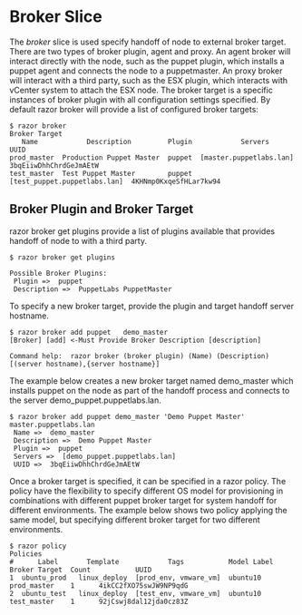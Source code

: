 # Broker Slice

The *broker* slice is used specify handoff of node to external broker target. There are two types of broker plugin, agent and proxy. An agent broker will interact directly with the node, such as the puppet plugin, which installs a puppet agent and connects the node to a puppetmaster. An proxy broker will interact with a third party, such as the ESX plugin, which interacts with vCenter system to attach the ESX node. The broker target is a specific instances of broker plugin with all configuration settings specified. By default razor broker will provide a list of configured broker targets:

    $ razor broker
    Broker Target
       Name            Description         Plugin            Servers                      UUID
    prod_master  Production Puppet Master  puppet  [master.puppetlabs.lan]       3bqEiiwDhhChrdGeJmAEtW
    test_master  Test Puppet Master        puppet  [test_puppet.puppetlabs.lan]  4KHNmp0KxqeSfHLar7kw94


## Broker Plugin and Broker Target

razor broker get plugins provide a list of plugins available that provides handoff of node to with a third party.

    $ razor broker get plugins
    
    Possible Broker Plugins:
     Plugin =>  puppet
     Description =>  PuppetLabs PuppetMaster

To specify a new broker target, provide the plugin and target handoff server hostname.

    $ razor broker add puppet   demo_master
    [Broker] [add] <-Must Provide Broker Description [description]
    
    Command help:  razor broker (broker plugin) (Name) (Description) [(server hostname),{server hostname}]

The example below creates a new broker target named demo_master which installs puppet on the node as part of the handoff process and connects to the server demo_puppet.puppetlabs.lan.

    $ razor broker add puppet demo_master 'Demo Puppet Master' master.puppetlabs.lan
     Name =>  demo_master
     Description =>  Demo Puppet Master
     Plugin =>  puppet
     Servers =>  [demo_puppet.puppetlabs.lan]
     UUID =>  3bqEiiwDhhChrdGeJmAEtW

Once a broker target is specified, it can be specified in a razor policy. The policy have the flexibility to specify different OS model for provisioning in combinations with different puppet broker target for system handoff for different environments. The example below shows two policy applying the same model, but specifying different broker target for two different environments.

    $ razor policy
    Policies
    #      Label       Template            Tags           Model Label   Broker Target  Count           UUID
    1  ubuntu_prod   linux_deploy  [prod_env, vmware_vm]  ubuntu10      prod_master    1      4ikCC2fXO75swJW9NP9qdG
    2  ubuntu_test   linux_deploy  [test_env, vmware_vm]  ubuntu10      test_master    1      92jCswj8dal12jda0cz83Z
